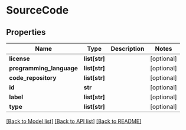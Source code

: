 # SourceCode

## Properties
Name | Type | Description | Notes
------------ | ------------- | ------------- | -------------
**license** | **list[str]** |  | [optional] 
**programming_language** | **list[str]** |  | [optional] 
**code_repository** | **list[str]** |  | [optional] 
**id** | **str** |  | [optional] 
**label** | **list[str]** |  | [optional] 
**type** | **list[str]** |  | [optional] 

[[Back to Model list]](../README.md#documentation-for-models) [[Back to API list]](../README.md#documentation-for-api-endpoints) [[Back to README]](../README.md)


